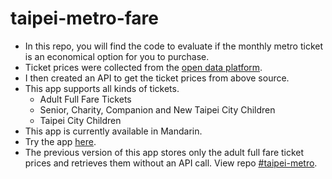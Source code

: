 # taipei-metro-fare
- In this repo, you will find the code to evaluate if the monthly metro ticket is an economical option for you to purchase. 
- Ticket prices were collected from the [open data platform](https://data.taipei/dataset/detail?id=4acb4911-0360-4063-808d-fcee629508b3).
- I then created an API to get the ticket prices from above source.     
- This app supports all kinds of tickets.
     - Adult Full Fare Tickets
     - Senior, Charity, Companion and New Taipei City Children
     - Taipei City Children
- This app is currently available in Mandarin. 
- Try the app [here](https://graziosog.github.io/mrt/mrt.html).
- The previous version of this app stores only the adult full fare ticket prices and retrieves them without an API call. View repo [#taipei-metro](https://github.com/GraziosoG/taipei-metro).
